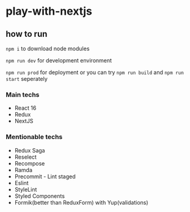 # play-with-nextjs

## how to run 
`npm i` to download node modules

`npm run dev` for development environment

`npm run prod` for deployment or you can try `npm run build` and `npm run start` seperately

### Main techs
- React 16
- Redux
- NextJS


### Mentionable techs
- Redux Saga
- Reselect
- Recompose
- Ramda
- Precommit - Lint staged
- Eslint
- StyleLint
- Styled Components
- Formik(better than ReduxForm) with Yup(validations)
